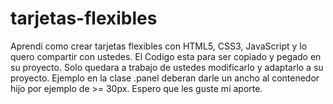 # tarjetas-flexibles
Aprendí como crear tarjetas flexibles con HTML5, CSS3, JavaScript y lo quero compartir con ustedes.
El Codigo esta para ser copiado y pegado en su proyecto. Solo quedara a trabajo de ustedes modificarlo y adaptarlo a su proyecto.
Ejemplo en la clase .panel deberan darle un ancho al contenedor hijo por ejemplo de >= 30px.
Espero que les guste mi aporte.
